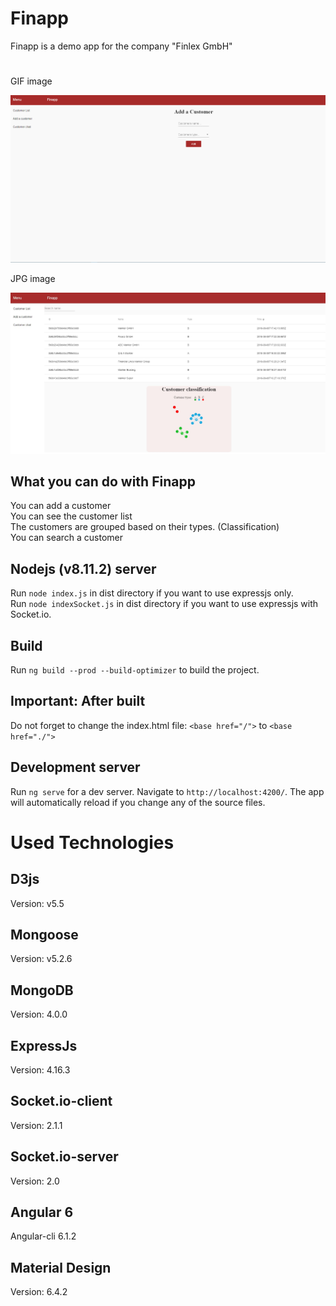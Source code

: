 # Finapp

Finapp is a demo app for the company "Finlex GmbH"

#

GIF image

![Gif image](https://github.com/DanBzl/finapp/blob/master/src/assets/GIF.gif)

JPG image

![Jpg image](https://github.com/DanBzl/finapp/blob/master/src/assets/finapp.jpg)


## What you can do with Finapp

You can add a customer<br>
You can see the customer list<br>
The customers are grouped based on their types. (Classification)<br>
You can search a customer

## Nodejs (v8.11.2) server

Run `node index.js` in dist directory if you want to use expressjs only.<br>
Run `node indexSocket.js` in dist directory if you want to use expressjs with Socket.io.

## Build

Run `ng build --prod --build-optimizer` to build the project.

## Important: After built

Do not forget to change the index.html file:  `<base href="/">` to  `<base href="./">` 


## Development server

Run `ng serve` for a dev server. Navigate to `http://localhost:4200/`. The app will automatically reload if you change any of the source files.

# Used Technologies

## D3js 

Version: v5.5

## Mongoose

Version: v5.2.6

## MongoDB

Version: 4.0.0

## ExpressJs

Version: 4.16.3

## Socket.io-client

Version: 2.1.1

## Socket.io-server

Version: 2.0

## Angular 6

Angular-cli 6.1.2

## Material Design

Version: 6.4.2

